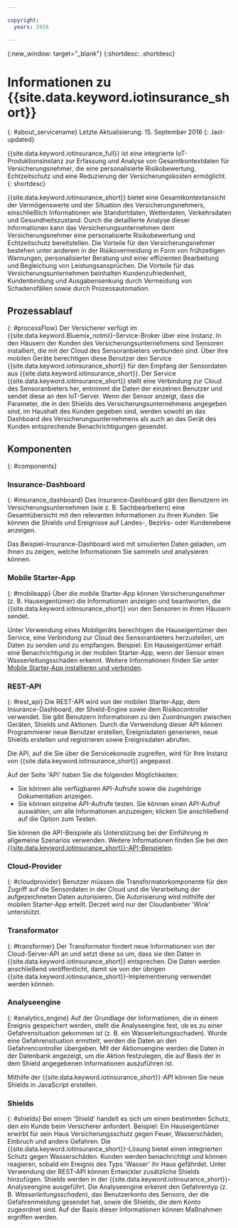 ```yaml
---

copyright:
  years: 2016

---
```


<!-- Common attributes used in the template are defined as follows: -->
{:new_window: target="\_blank"}
{:shortdesc: .shortdesc}


# Informationen zu {{site.data.keyword.iotinsurance_short}}
{: #about_servicename}
Letzte Aktualisierung: 15. September 2016
{: .last-updated}

{{site.data.keyword.iotinsurance_full}} ist eine integrierte IoT-Produktionsinstanz zur Erfassung und Analyse von Gesamtkontextdaten für Versicherungsnehmer, die eine personalisierte Risikobewertung, Echtzeitschutz und eine Reduzierung der Versicherungskosten ermöglicht.
{: shortdesc}

{{site.data.keyword.iotinsurance_short}} bietet eine Gesamtkontextansicht der Vermögenswerte und der Situation des Versicherungsnehmers, einschließlich Informationen wie Standortdaten, Wetterdaten, Verkehrsdaten und Gesundheitszustand. Durch die detaillierte Analyse dieser Informationen kann das Versicherungsunternehmen dem Versicherungsnehmer eine personalisierte Risikobewertung und Echtzeitschutz bereitstellen. Die Vorteile für den Versicherungsnehmer bestehen unter anderem in der Risikovermeidung in Form von frühzeitigen Warnungen, personalisierter Beratung und einer effizienten Bearbeitung und Begleichung von Leistungsansprüchen. Die Vorteile für das Versicherungsunternehmen beinhalten Kundenzufriedenheit, Kundenbindung und Ausgabensenkung durch Vermeidung von Schadensfällen sowie durch Prozessautomation.

## Prozessablauf
{: #processFlow}
Der Versicherer verfügt im {{site.data.keyword.Bluemix_notm}}-Service-Broker über eine Instanz. In den Häusern der Kunden des Versicherungsunternehmens sind Sensoren installiert, die mit der Cloud des Sensoranbieters verbunden sind. Über ihre mobilen Geräte berechtigen diese Benutzer den Service {{site.data.keyword.iotinsurance_short}} für den Empfang der Sensordaten aus {{site.data.keyword.iotinsurance_short}}. Der Service {{site.data.keyword.iotinsurance_short}} stellt eine Verbindung zur Cloud des Sensoranbieters her, entnimmt die Daten der einzelnen Benutzer und sendet diese an den IoT-Server. Wenn der Sensor anzeigt, dass die Parameter, die in den Shields des Versicherungsunternehmens angegeben sind, im Haushalt des Kunden gegeben sind, werden sowohl an das Dashboard des Versicherungsunternehmens als auch an das Gerät des Kunden entsprechende Benachrichtigungen gesendet.

## Komponenten
{: #components}

### Insurance-Dashboard
{: #insurance_dashboard}
Das Insurance-Dashboard gibt den Benutzern im Versicherungsunternehmen (wie z. B. Sachbearbeitern) eine Gesamtübersicht mit den relevanten Informationen zu ihren Kunden. Sie können die Shields und Ereignisse auf Landes-, Bezirks- oder Kundenebene anzeigen.

Das Beispiel-Insurance-Dashboard wird mit simulierten Daten geladen, um Ihnen zu zeigen, welche Informationen Sie sammeln und analysieren können.

### Mobile Starter-App
{: #mobileapp}
Über die mobile Starter-App können Versicherungsnehmer (z. B. Hauseigentümer) die Informationen anzeigen und beantworten, die {{site.data.keyword.iotinsurance_short}} von den Sensoren in ihren Häusern sendet.

Unter Verwendung eines Mobilgeräts berechtigen die Hauseigentümer den Service, eine Verbindung zur Cloud des Sensoranbieters herzustellen, um Daten zu senden und zu empfangen. Beispiel: Ein Hauseigentümer erhält eine Benachrichtigung in der mobilen Starter-App, wenn der Sensor einen Wasserleitungsschaden erkennt. Weitere Informationen finden Sie unter [Mobile Starter-App installieren und verbinden](iotinsurance_mobile_app.html}).

### REST-API
{: #rest_api}
Die REST-API wird von der mobilen Starter-App, dem Insurance-Dashboard, der Shield-Engine sowie dem Risikocontroller verwendet. Sie gibt Benutzern Informationen zu den Zuordnungen zwischen Geräten, Shields und Aktionen. Durch die Verwendung dieser API können Programmierer neue Benutzer erstellen, Ereignisdaten generieren, neue Shields erstellen und registrieren sowie Ereignisdaten abrufen.

Die API, auf die Sie über die Servicekonsole zugreifen, wird für Ihre Instanz von {{site.data.keyword.iotinsurance_short}} angepasst.

Auf der Seite 'API' haben Sie die folgenden Möglichkeiten:  
  - Sie können alle verfügbaren API-Aufrufe sowie die zugehörige Dokumentation anzeigen.
  - Sie können einzelne API-Aufrufe testen.  Sie können einen API-Aufruf auswählen, um alle Informationen anzuzeigen; klicken Sie anschließend auf die Option zum Testen.

Sie können die API-Beispiele als Unterstützung bei der Einführung in allgemeine Szenarios verwenden. Weitere Informationen finden Sie bei den [{{site.data.keyword.iotinsurance_short}}-API-Beispielen](https://github.com/IBM-Bluemix/iot4i-api-examples-nodejs).

### Cloud-Provider
{: #cloudprovider}
Benutzer müssen die Transformatorkomponente für den Zugriff auf die Sensordaten in der Cloud und die Verarbeitung der aufgezeichneten Daten autorisieren. Die Autorisierung wird mithilfe der mobilen Starter-App erteilt. Derzeit wird nur der Cloudanbieter 'Wink' unterstützt.

### Transformator
{: #transformer}
Der Transformator fordert neue Informationen von der Cloud-Server-API an und setzt diese so um, dass sie den Daten in {{site.data.keyword.iotinsurance_short}} entsprechen. Die Daten werden anschließend veröffentlicht, damit sie von der übrigen {{site.data.keyword.iotinsurance_short}}-Implementierung verwendet werden können.

### Analyseengine
{: #analytics_engine}
Auf der Grundlage der Informationen, die in einem Ereignis gespeichert werden, stellt die Analyseengine fest, ob es zu einer Gefahrensituation gekommen ist (z. B. ein Wasserleitungsschaden). Wurde eine Gefahrensituation ermittelt, werden die Daten an den Gefahrencontroller übergeben. Mit der Aktionsengine werden die Daten in der Datenbank angezeigt, um die Aktion festzulegen, die auf Basis der in dem Shield angegebenen Informationen auszuführen ist.

Mithilfe der {{site.data.keyword.iotinsurance_short}}-API können Sie neue Shields in JavaScript erstellen.

### Shields
{: #shields}
Bei einem 'Shield' handelt es sich um einen bestimmten Schutz, den ein Kunde beim Versicherer anfordert. Beispiel: Ein Hauseigentümer erwirbt für sein Haus Versicherungsschutz gegen Feuer, Wasserschäden, Einbruch und andere Gefahren. Die {{site.data.keyword.iotinsurance_short}}-Lösung bietet einen integrierten Schutz gegen Wasserschäden. Kunden werden benachrichtigt und können reagieren, sobald ein Ereignis des Typs 'Wasser' ihr Haus gefährdet. Unter Verwendung der REST-API können Entwickler zusätzliche Shields hinzufügen.
Shields werden in der {{site.data.keyword.iotinsurance_short}}-Analyseengine ausgeführt. Die Analyseengine erkennt den Gefahrentyp (z. B. *Wasserleitungsschaden*), das Benutzerkonto des Sensors, der die Gefahrenmeldung gesendet hat, sowie die Shields, die dem Konto zugeordnet sind. Auf der Basis dieser Informationen können Maßnahmen ergriffen werden.
